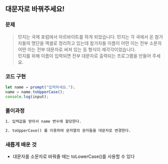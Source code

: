 ## 대문자로 바꿔주세요!

### 문제

> 민지는 국제 포럼에서 아르바이트를 하게 되었습니다. 민지는 각 국에서 온 참가자들의 명단을 엑셀로 정리하고 있는데 참가자들 이름이 어떤 이는 전부 소문자 어떤 이는 전부 대문자로 써져 있는 등 형식이 제각각이었습니다.<br> 민지를 위해 이름이 입력되면 전부 대문자로 출력되는 프로그램을 만들어 주세요.

### 코드 구현

```js
let name = prompt("입력하세요.");
name = name.toUpperCase();
console.log(input);
```

### 풀이과정

```txt
1. 입력값을 받아서 name 변수에 할당한다.

2. toUpperCase() 를 이용하여 문자열의 문자들을 대문자로 변경한다.
```

### 새롭게 배운 것

-   대문자를 소문자로 바꿔줄 때는 toLowerCase()를 사용할 수 있다
